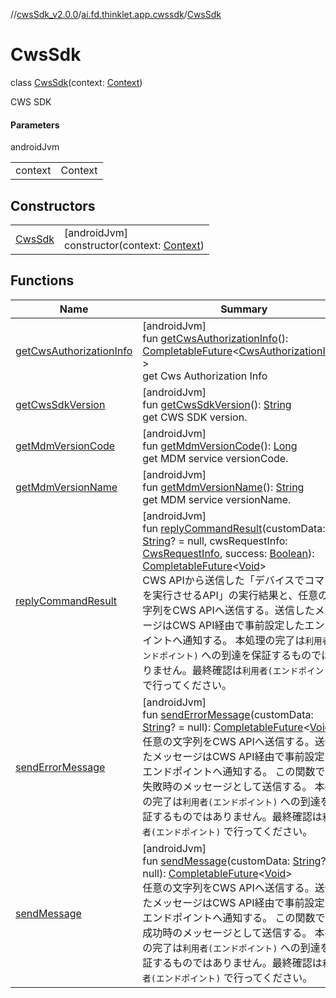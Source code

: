 //[cwsSdk_v2.0.0](../../../index.md)/[ai.fd.thinklet.app.cwssdk](../index.md)/[CwsSdk](index.md)

# CwsSdk

class [CwsSdk](index.md)(context: [Context](https://developer.android.com/reference/kotlin/android/content/Context.html))

CWS SDK

#### Parameters

androidJvm

| | |
|---|---|
| context | Context |

## Constructors

| | |
|---|---|
| [CwsSdk](-cws-sdk.md) | [androidJvm]<br>constructor(context: [Context](https://developer.android.com/reference/kotlin/android/content/Context.html)) |

## Functions

| Name | Summary |
|---|---|
| [getCwsAuthorizationInfo](get-cws-authorization-info.md) | [androidJvm]<br>fun [getCwsAuthorizationInfo](get-cws-authorization-info.md)(): [CompletableFuture](https://developer.android.com/reference/kotlin/java/util/concurrent/CompletableFuture.html)&lt;[CwsAuthorizationInfo](../../ai.fd.thinklet.app.cwssdk.interface.cws/-cws-authorization-info/index.md)?&gt;<br>get Cws Authorization Info |
| [getCwsSdkVersion](get-cws-sdk-version.md) | [androidJvm]<br>fun [getCwsSdkVersion](get-cws-sdk-version.md)(): [String](https://kotlinlang.org/api/latest/jvm/stdlib/kotlin/-string/index.html)<br>get CWS SDK version. |
| [getMdmVersionCode](get-mdm-version-code.md) | [androidJvm]<br>fun [getMdmVersionCode](get-mdm-version-code.md)(): [Long](https://kotlinlang.org/api/latest/jvm/stdlib/kotlin/-long/index.html)<br>get MDM service versionCode. |
| [getMdmVersionName](get-mdm-version-name.md) | [androidJvm]<br>fun [getMdmVersionName](get-mdm-version-name.md)(): [String](https://kotlinlang.org/api/latest/jvm/stdlib/kotlin/-string/index.html)<br>get MDM service versionName. |
| [replyCommandResult](reply-command-result.md) | [androidJvm]<br>fun [replyCommandResult](reply-command-result.md)(customData: [String](https://kotlinlang.org/api/latest/jvm/stdlib/kotlin/-string/index.html)? = null, cwsRequestInfo: [CwsRequestInfo](../../ai.fd.thinklet.app.cwssdk.interface.cws/-cws-request-info/index.md), success: [Boolean](https://kotlinlang.org/api/latest/jvm/stdlib/kotlin/-boolean/index.html)): [CompletableFuture](https://developer.android.com/reference/kotlin/java/util/concurrent/CompletableFuture.html)&lt;[Void](https://developer.android.com/reference/kotlin/java/lang/Void.html)&gt;<br>CWS APIから送信した「デバイスでコマンドを実行させるAPI」の実行結果と、任意の文字列をCWS APIへ送信する。送信したメッセージはCWS API経由で事前設定したエンドポイントへ通知する。 本処理の完了は`利用者(エンドポイント)` への到達を保証するものではありません。最終確認は`利用者(エンドポイント)` で行ってください。 |
| [sendErrorMessage](send-error-message.md) | [androidJvm]<br>fun [sendErrorMessage](send-error-message.md)(customData: [String](https://kotlinlang.org/api/latest/jvm/stdlib/kotlin/-string/index.html)? = null): [CompletableFuture](https://developer.android.com/reference/kotlin/java/util/concurrent/CompletableFuture.html)&lt;[Void](https://developer.android.com/reference/kotlin/java/lang/Void.html)&gt;<br>任意の文字列をCWS APIへ送信する。送信したメッセージはCWS API経由で事前設定したエンドポイントへ通知する。 この関数では、失敗時のメッセージとして送信する。 本処理の完了は`利用者(エンドポイント)` への到達を保証するものではありません。最終確認は`利用者(エンドポイント)` で行ってください。 |
| [sendMessage](send-message.md) | [androidJvm]<br>fun [sendMessage](send-message.md)(customData: [String](https://kotlinlang.org/api/latest/jvm/stdlib/kotlin/-string/index.html)? = null): [CompletableFuture](https://developer.android.com/reference/kotlin/java/util/concurrent/CompletableFuture.html)&lt;[Void](https://developer.android.com/reference/kotlin/java/lang/Void.html)&gt;<br>任意の文字列をCWS APIへ送信する。送信したメッセージはCWS API経由で事前設定したエンドポイントへ通知する。 この関数では、成功時のメッセージとして送信する。 本処理の完了は`利用者(エンドポイント)` への到達を保証するものではありません。最終確認は`利用者(エンドポイント)` で行ってください。 |
